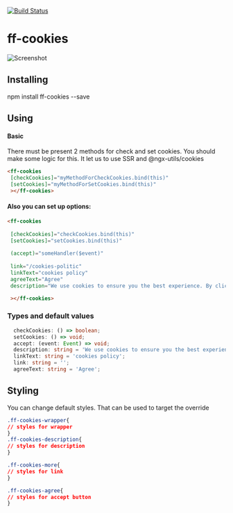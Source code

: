 [![Build Status](https://travis-ci.org/frontendfreelancerdk/ff-cookies.svg?branch=master)](https://travis-ci.org/frontendfreelancerdk/ff-cookies)


# ff-cookies

![Screenshot](https://github.com/frontendfreelancerdk/ff-cookies/blob/master/projects/ff-cookies/screenshot.png?raw=true)

## Installing 

npm install ff-cookies --save

## Using

#### Basic

There must be present 2 methods for check and set cookies. You should make some logic for this. It let us to use  SSR and @ngx-utils/cookies
```html
<ff-cookies
 [checkCookies]="myMethodForCheckCookies.bind(this)"
 [setCookies]="myMethodForSetCookies.bind(this)"
 ></ff-cookies>
```

#### Also you can set up options:
```html
<ff-cookies
  
 [checkCookies]="checkCookies.bind(this)"
 [setCookies]="setCookies.bind(this)"
 
 (accept)="someHandler($event)"
 
 link="/cookies-politic"
 linkText="cookies policy"
 agreeText="Agree"
 description="We use cookies to ensure you the best experience. By clicking around the site you accept our "

 ></ff-cookies>
```

### Types and default values 
```typescript
  checkCookies: () => boolean;
  setCookies: () => void; 
  accept: (event: Event) => void;
  description: string = 'We use cookies to ensure you the best experience. By clicking around the site you accept our ';
  linkText: string = 'cookies policy';
  link: string = '';
  agreeText: string = 'Agree';
```

## Styling 

You can change default styles. That can be used to target the override

```css
.ff-cookies-wrapper{
// styles for wrapper
}
.ff-cookies-description{
// styles for description
}

.ff-cookies-more{
// styles for link 
}

.ff-cookies-agree{
// styles for accept button
}

```
